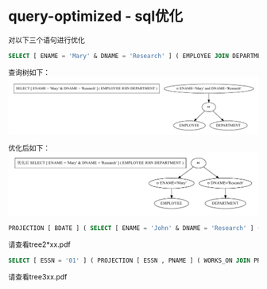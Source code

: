 # query-optimized - sql优化

对以下三个语句进行优化

```sql
SELECT [ ENAME = 'Mary' & DNAME = 'Research' ] ( EMPLOYEE JOIN DEPARTMENT )
```
查询树如下：
![tree1](preview/1.png)


优化后如下：
![tree2](preview/2.png)
```sql
PROJECTION [ BDATE ] ( SELECT [ ENAME = 'John' & DNAME = 'Research' ] ( EMPLOYEE JOIN DEPARTMENT ) )
```
请查看tree2*xx.pdf
```sql
SELECT [ ESSN = '01' ] ( PROJECTION [ ESSN , PNAME ] ( WORKS_ON JOIN PROJECT ) )

```
请查看tree3xx.pdf
